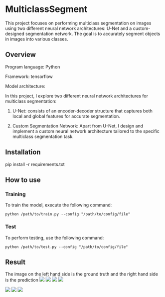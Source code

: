 # MulticlassSegment

This project focuses on performing multiclass segmentation on images using two different neural network architectures: U-Net and a custom-designed segmentation network. The goal is to accurately segment objects in images into various classes.

## Overview

Program language: Python

Framework: tensorflow

Model architecture:

In this project, I explore two different neural network architectures for multiclass segmentation:

1. U-Net: consists of an encoder-decoder structure that captures both local and global features for accurate segmentation.

2. Custom Segmentation Network: Apart from U-Net, I design and implement a custom neural network architecture tailored to the specific multiclass segmentation task.

## Installation

pip install -r requirements.txt

## How to use

### Training 
To train the model, execute the following command:

``` python /path/to/train.py --config "/path/to/config/file" ```

### Test
To perform testing, use the following command:

```python /path/to/test.py --config "/path/to/config/file" ```

## Result
The image on the left hand side is the ground truth and the right hand side is the prediction
![](results/0006031.png)
![](results/0005702.png)
![](results/0005365.png)
![](results/0003401.png)

![](results/0001097.png)
![](results/0001068.png)
![](results/0000798.png)



